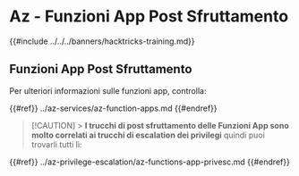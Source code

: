 # Az - Funzioni App Post Sfruttamento

{{#include ../../../banners/hacktricks-training.md}}

## Funzioni App Post Sfruttamento

Per ulteriori informazioni sulle funzioni app, controlla:

{{#ref}}
../az-services/az-function-apps.md
{{#endref}}

> [!CAUTION] > **I trucchi di post sfruttamento delle Funzioni App sono molto correlati ai trucchi di escalation dei privilegi** quindi puoi trovarli tutti lì:

{{#ref}}
../az-privilege-escalation/az-functions-app-privesc.md
{{#endref}}
